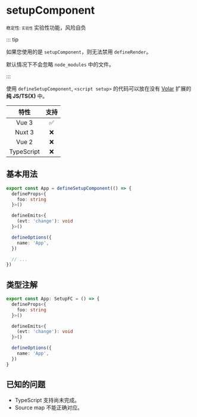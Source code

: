 # setupComponent

<small mr-2>
  稳定性: <code class="!text-red-600">实验性</code>
</small>
<WarnBadge>实验性功能，风险自负</WarnBadge>

::: tip

如果您使用的是 `setupComponent`，则无法禁用 `defineRender`。

默认情况下不会忽略 `node_modules` 中的文件。

:::

<!-- defineSetupComponent，<script setup>  [Volar](https://github.com/johnsoncodehk/volar) 的纯 JS/TS(X) 中 -->

使用 `defineSetupComponent`, `<script setup>` 的代码可以放在没有 [Volar](https://github.com/johnsoncodehk/volar) 扩展的 **纯 JS/TS(X)** 中。

|    特性    |        支持        |
| :--------: | :----------------: |
|   Vue 3    | :white_check_mark: |
|   Nuxt 3   |        :x:         |
|   Vue 2    |        :x:         |
| TypeScript |        :x:         |

## 基本用法

```ts
export const App = defineSetupComponent(() => {
  defineProps<{
    foo: string
  }>()

  defineEmits<{
    (evt: 'change'): void
  }>()

  defineOptions({
    name: 'App',
  })

  // ...
})
```

## 类型注解

```ts
export const App: SetupFC = () => {
  defineProps<{
    foo: string
  }>()

  defineEmits<{
    (evt: 'change'): void
  }>()

  defineOptions({
    name: 'App',
  })
}
```

## 已知的问题

- TypeScript 支持尚未完成。
- Source map 不能正确对应。
